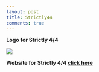 ```yaml
---
layout: post
title: Strictly44
comments: true
---
```

**Logo for Strictly 4/4**

<div class="image-responsive">
    <img src="{{ site.baseurl }}public/img/strictly44-logo.jpg" />
</div>

**Website for Strictly 4/4 <a href="http://strictly44.co.uk/">click here</a>**
